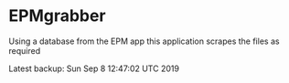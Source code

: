 # EPMgrabber
Using a database from the EPM app this application scrapes the files as required


Latest backup: Sun Sep 8 12:47:02 UTC 2019
